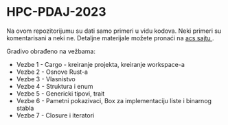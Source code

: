 # HPC-PDAJ-2023

Na ovom repozitorijumu su dati samo primeri u vidu kodova. Neki primeri su komentarisani a neki ne. Detaljne materijale možete pronaći na <a href="http://www.acs.uns.ac.rs/sr/node/237/8559444"> acs sajtu </a>. 

Gradivo obrađeno na vežbama: 
<ul>
  <li> Vezbe 1 - Cargo - kreiranje projekta, kreiranje workspace-a</li>
  <li> Vezbe 2 - Osnove Rust-a </li>
  <li> Vezbe 3  - Vlasnistvo </li>
  <li> Vezbe 4 - Struktura i enum </li>
  <li> Vezbe 5 - Genericki tipovi, trait </li>
  <li> Vezbe 6 - Pametni pokazivaci, Box za implementaciju liste i binarnog stabla </li>
  <li> Vezbe 7 - Closure i iteratori</li>
</ul>

